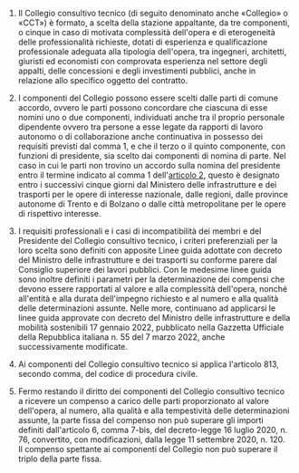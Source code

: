 1. Il Collegio consultivo tecnico (di seguito denominato anche «Collegio» o «CCT») è formato, a scelta della stazione appaltante, da tre componenti, o cinque in caso di motivata complessità dell'opera e di eterogeneità delle professionalità richieste, dotati di esperienza e qualificazione professionale adeguata alla tipologia dell'opera, tra ingegneri, architetti, giuristi ed economisti con comprovata esperienza nel settore degli appalti, delle concessioni e degli investimenti pubblici, anche in relazione allo specifico oggetto del contratto.

2. I componenti del Collegio possono essere scelti dalle parti di comune accordo, ovvero le parti possono concordare che ciascuna di esse nomini uno o due componenti, individuati anche tra il proprio personale dipendente ovvero tra persone a esse legate da rapporti di lavoro autonomo o di collaborazione anche continuativa in possesso dei requisiti previsti dal comma 1, e che il terzo o il quinto componente, con funzioni di presidente, sia scelto dai componenti di nomina di parte. Nel caso in cui le parti non trovino un accordo sulla nomina del presidente entro il termine indicato al comma 1 dell'[articolo 2](/allegato-5.2-articolo-2/1), questo è designato entro i successivi cinque giorni dal Ministero delle infrastrutture e dei trasporti per le opere di interesse nazionale, dalle regioni, dalle province autonome di Trento e di Bolzano o dalle città metropolitane per le opere di rispettivo interesse.

3. I requisiti professionali e i casi di incompatibilità dei membri e del Presidente del Collegio consultivo tecnico, i criteri preferenziali per la loro scelta sono definiti con apposite Linee guida adottate con decreto del Ministro delle infrastrutture e dei trasporti su conforme parere dal Consiglio superiore dei lavori pubblici. Con le medesime linee guida sono inoltre definiti i parametri per la determinazione dei compensi che devono essere rapportati al valore e alla complessità dell'opera, nonché all'entità e alla durata dell'impegno richiesto e al numero e alla qualità delle determinazioni assunte. Nelle more, continuano ad applicarsi le linee guida approvate con decreto del Ministro delle infrastrutture e della mobilità sostenibili 17 gennaio 2022, pubblicato nella Gazzetta Ufficiale della Repubblica italiana n. 55 del 7 marzo 2022, anche successivamente modificate.

4. Ai componenti del Collegio consultivo tecnico si applica l'articolo 813, secondo comma, del codice di procedura civile.

5. Fermo restando il diritto dei componenti del Collegio consultivo tecnico a ricevere un compenso a carico delle parti proporzionato al valore dell'opera, al numero, alla qualità e alla tempestività delle determinazioni assunte, la parte fissa del compenso non può superare gli importi definiti dall'articolo 6, comma 7-bis, del decreto-legge 16 luglio 2020, n. 76, convertito, con modificazioni, dalla legge 11 settembre 2020, n. 120. Il compenso spettante ai componenti del Collegio non può superare il triplo della parte fissa.